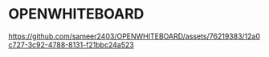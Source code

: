 # OPENWHITEBOARD



https://github.com/sameer2403/OPENWHITEBOARD/assets/76219383/12a0c727-3c92-4788-8131-f21bbc24a523

